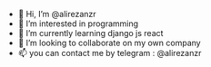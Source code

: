 - 👋 Hi, I’m @alirezanzr
- 👀 I’m interested in programming 
- 🌱 I’m currently learning django js react
- 💞️ I’m looking to collaborate on my own company
- 📫 you can contact me by telegram : @alirezanzr

<!---
alirezanzr/alirezanzr is a ✨ special ✨ repository because its `README.md` (this file) appears on your GitHub profile.
You can click the Preview link to take a look at your changes.
--->
